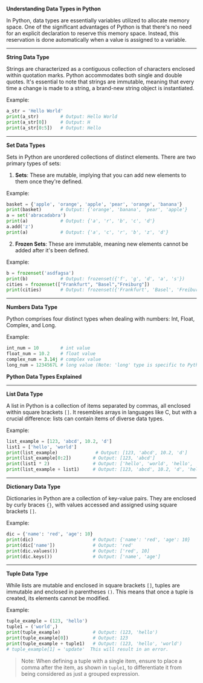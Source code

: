 **Understanding Data Types in Python**

In Python, data types are essentially variables utilized to allocate memory space. One of the significant advantages of Python is that there's no need for an explicit declaration to reserve this memory space. Instead, this reservation is done automatically when a value is assigned to a variable.

---

**String Data Type**

Strings are characterized as a contiguous collection of characters enclosed within quotation marks. Python accommodates both single and double quotes. It's essential to note that strings are immutable, meaning that every time a change is made to a string, a brand-new string object is instantiated.

Example:
```python
a_str = 'Hello World'
print(a_str)        # Output: Hello World
print(a_str[0])     # Output: H
print(a_str[0:5])   # Output: Hello
```

---

**Set Data Types**

Sets in Python are unordered collections of distinct elements. There are two primary types of sets:

1. **Sets**: These are mutable, implying that you can add new elements to them once they're defined.

Example:
```python
basket = {'apple', 'orange', 'apple', 'pear', 'orange', 'banana'}
print(basket)       # Output: {'orange', 'banana', 'pear', 'apple'}
a = set('abracadabra')
print(a)            # Output: {'a', 'r', 'b', 'c', 'd'}
a.add('z')
print(a)            # Output: {'a', 'c', 'r', 'b', 'z', 'd'}
```

2. **Frozen Sets**: These are immutable, meaning new elements cannot be added after it's been defined.

Example:
```python
b = frozenset('asdfagsa')
print(b)            # Output: frozenset({'f', 'g', 'd', 'a', 's'})
cities = frozenset(["Frankfurt", "Basel","Freiburg"])
print(cities)       # Output: frozenset({'Frankfurt', 'Basel', 'Freiburg'})
```

---

**Numbers Data Type**

Python comprises four distinct types when dealing with numbers: Int, Float, Complex, and Long.

Example:
```python
int_num = 10        # int value
float_num = 10.2    # float value
complex_num = 3.14j # complex value
long_num = 1234567L # long value (Note: 'long' type is specific to Python 2 and doesn't exist in Python 3)
```

**Python Data Types Explained**

---

**List Data Type**

A list in Python is a collection of items separated by commas, all enclosed within square brackets `[]`. It resembles arrays in languages like C, but with a crucial difference: lists can contain items of diverse data types.

Example:
```python
list_example = [123, 'abcd', 10.2, 'd']  
list1 = ['hello', 'world']
print(list_example)              # Output: [123, 'abcd', 10.2, 'd']
print(list_example[0:2])        # Output: [123, 'abcd']
print(list1 * 2)                # Output: ['hello', 'world', 'hello', 'world']
print(list_example + list1)     # Output: [123, 'abcd', 10.2, 'd', 'hello', 'world']
```

---

**Dictionary Data Type**

Dictionaries in Python are a collection of key-value pairs. They are enclosed by curly braces `{}`, with values accessed and assigned using square brackets `[]`.

Example:
```python
dic = {'name': 'red', 'age': 10}
print(dic)                      # Output: {'name': 'red', 'age': 10}
print(dic['name'])              # Output: 'red'
print(dic.values())             # Output: ['red', 10]
print(dic.keys())               # Output: ['name', 'age']
```

---

**Tuple Data Type**

While lists are mutable and enclosed in square brackets `[]`, tuples are immutable and enclosed in parentheses `()`. This means that once a tuple is created, its elements cannot be modified.

Example:
```python
tuple_example = (123, 'hello')
tuple1 = ('world',)
print(tuple_example)            # Output: (123, 'hello')
print(tuple_example[0])         # Output: 123
print(tuple_example + tuple1)   # Output: (123, 'hello', 'world')
# tuple_example[1] = 'update'  This will result in an error.
```

> Note: When defining a tuple with a single item, ensure to place a comma after the item, as shown in `tuple1`, to differentiate it from being considered as just a grouped expression.